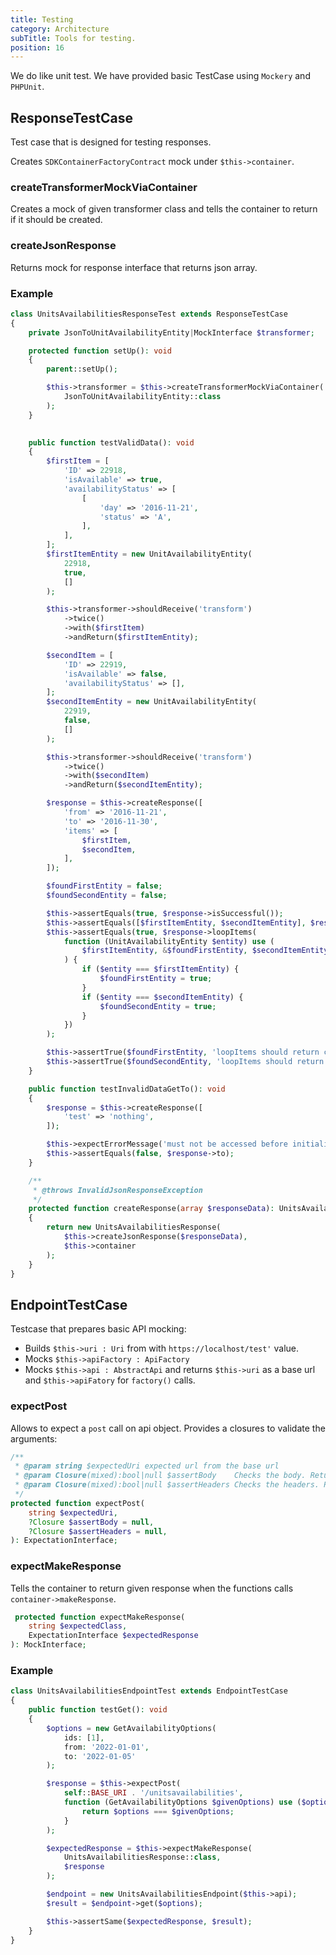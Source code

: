 ```yaml
---
title: Testing
category: Architecture
subTitle: Tools for testing.
position: 16
---
```


We do like unit test. We have provided basic TestCase using `Mockery` and `PHPUnit`.

## ResponseTestCase

Test case that is designed for testing responses.

Creates `SDKContainerFactoryContract` mock under `$this->container`.

### createTransformerMockViaContainer

Creates a mock of given transformer class and tells the container to return if it should be created.

### createJsonResponse

Returns mock for response interface that returns json array.

### Example

```php
class UnitsAvailabilitiesResponseTest extends ResponseTestCase
{
    private JsonToUnitAvailabilityEntity|MockInterface $transformer;

    protected function setUp(): void
    {
        parent::setUp();

        $this->transformer = $this->createTransformerMockViaContainer(
            JsonToUnitAvailabilityEntity::class
        );
    }
    

    public function testValidData(): void
    {
        $firstItem = [
            'ID' => 22918,
            'isAvailable' => true,
            'availabilityStatus' => [
                [
                    'day' => '2016-11-21',
                    'status' => 'A',
                ],
            ],
        ];
        $firstItemEntity = new UnitAvailabilityEntity(
            22918,
            true,
            []
        );

        $this->transformer->shouldReceive('transform')
            ->twice()
            ->with($firstItem)
            ->andReturn($firstItemEntity);

        $secondItem = [
            'ID' => 22919,
            'isAvailable' => false,
            'availabilityStatus' => [],
        ];
        $secondItemEntity = new UnitAvailabilityEntity(
            22919,
            false,
            []
        );

        $this->transformer->shouldReceive('transform')
            ->twice()
            ->with($secondItem)
            ->andReturn($secondItemEntity);

        $response = $this->createResponse([
            'from' => '2016-11-21',
            'to' => '2016-11-30',
            'items' => [
                $firstItem,
                $secondItem,
            ],
        ]);

        $foundFirstEntity = false;
        $foundSecondEntity = false;

        $this->assertEquals(true, $response->isSuccessful());
        $this->assertEquals([$firstItemEntity, $secondItemEntity], $response->items());
        $this->assertEquals(true, $response->loopItems(
            function (UnitAvailabilityEntity $entity) use (
                $firstItemEntity, &$foundFirstEntity, $secondItemEntity, &$foundSecondEntity
            ) {
                if ($entity === $firstItemEntity) {
                    $foundFirstEntity = true;
                }
                if ($entity === $secondItemEntity) {
                    $foundSecondEntity = true;
                }
            })
        );

        $this->assertTrue($foundFirstEntity, 'loopItems should return correct entity');
        $this->assertTrue($foundSecondEntity, 'loopItems should return correct entity');
    }

    public function testInvalidDataGetTo(): void
    {
        $response = $this->createResponse([
            'test' => 'nothing',
        ]);

        $this->expectErrorMessage('must not be accessed before initialization');
        $this->assertEquals(false, $response->to);
    }

    /**
     * @throws InvalidJsonResponseException
     */
    protected function createResponse(array $responseData): UnitsAvailabilitiesResponse
    {
        return new UnitsAvailabilitiesResponse(
            $this->createJsonResponse($responseData),
            $this->container
        );
    }
}
```

## EndpointTestCase

Testcase that prepares basic API mocking:

- Builds `$this->uri : Uri` from with `https://localhost/test'` value.
- Mocks `$this->apiFactory : ApiFactory`
- Mocks `$this->api : AbstractApi` and returns `$this->uri` as a base url and `$this->apiFatory` for `factory()` calls.

### expectPost

Allows to expect a `post` call on api object. Provides a closures to validate the arguments:

```php
/**
 * @param string $expectedUri expected url from the base url
 * @param Closure(mixed):bool|null $assertBody    Checks the body. Return false if not valid.
 * @param Closure(mixed):bool|null $assertHeaders Checks the headers. Return false if not valid.
 */
protected function expectPost(
    string $expectedUri,
    ?Closure $assertBody = null,
    ?Closure $assertHeaders = null,
): ExpectationInterface;
```

### expectMakeResponse

Tells the container to return given response when the functions calls `container->makeResponse`.

```php
 protected function expectMakeResponse(
    string $expectedClass,
    ExpectationInterface $expectedResponse
): MockInterface;
```

### Example

```php
class UnitsAvailabilitiesEndpointTest extends EndpointTestCase
{
    public function testGet(): void
    {
        $options = new GetAvailabilityOptions(
            ids: [1],
            from: '2022-01-01',
            to: '2022-01-05'
        );

        $response = $this->expectPost(
            self::BASE_URI . '/unitsavailabilities',
            function (GetAvailabilityOptions $givenOptions) use ($options) {
                return $options === $givenOptions;
            }
        );

        $expectedResponse = $this->expectMakeResponse(
            UnitsAvailabilitiesResponse::class,
            $response
        );

        $endpoint = new UnitsAvailabilitiesEndpoint($this->api);
        $result = $endpoint->get($options);

        $this->assertSame($expectedResponse, $result);
    }
}
```
